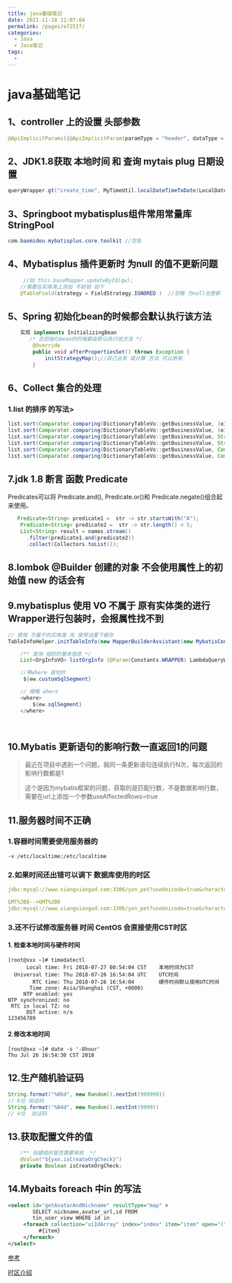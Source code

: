```yaml
---
title: java基础笔记
date: 2021-11-18 11:07:04
permalink: /pages/e7251f/
categories:
  - Java
  - Java笔记
tags:
  - 
---
```


#   java基础笔记

## 1、controller 上的设置  头部参数

```java   
@ApiImplicitParams({@ApiImplicitParam(paramType = "header", dataType = "String", name = "token", value = "token标记", required = true)}0)
```
## 2、JDK1.8获取 本地时间 和  查询 mytais plug 日期设置
```java
queryWrapper.gt("create_time", MyTimeUtil.localDateTimeToDate(LocalDateTime.of(LocalDate.now(), LocalTime.MIN)));
```
## 3、Springboot mybatisplus组件常用常量库 StringPool 
```java
com.baomidou.mybatisplus.core.toolkit //包名
```

## 4、Mybatisplus 插件更新时 为null 的值不更新问题

```java
     //如 this.baseMapper.updateById(qw); 
    //需要在实体类上添加 不校验 如下
	@TableField(strategy = FieldStrategy.IGNORED )  //忽略 为null也更新
```

## 5、Spring 初始化bean的时候都会默认执行该方法

```java
    实现 implements InitializingBean
       /* 在初始化bean的时候都会默认执行该方法 */
		@Override
		public void afterPropertiesSet() throws Exception {
			initStrategyMap();//自己业务 或计算 方法 可以用来
		}
```

## 6、Collect 集合的处理 

###     	1.list 的排序 的写法>

```java
list.sort(Comparator.comparing(DictionaryTableVo::getBusinessValue, (o1, o2) -> o1.compareTo(o2))); //升序
list.sort(Comparator.comparing(DictionaryTableVo::getBusinessValue, (o1, o2) -> o2.compareTo(o1))); //倒序
list.sort(Comparator.comparing(DictionaryTableVo::getBusinessValue, String::compareTo)); //升序
list.sort(Comparator.comparing(DictionaryTableVo::getBusinessValue, String::compareToIgnoreCase)); // 升序 忽略大小写
list.sort(Comparator.comparing(DictionaryTableVo::getBusinessValue, Comparator.reverseOrder())); //倒序
list.sort(Comparator.comparing(DictionaryTableVo::getBusinessValue, Comparator.naturalOrder())); //自然排序
```

## 7.jdk 1.8 断言 函数 Predicate

  Predicates可以将 Predicate.and(), Predicate.or()和 Predicate.negate()组合起来使用。

```java
   Predicate<String> predicate1 =  str -> str.startsWith("A");
    Predicate<String> predicate2 =  str -> str.length() < 5;
    List<String> result = names.stream()
      .filter(predicate1.and(predicate2))
      .collect(Collectors.toList());
```

## 8.lombok @Builder 创建的对象 不会使用属性上的初始值  new 的话会有



## 9.mybatisplus 使用 VO 不属于 原有实体类的进行  Wrapper进行包装时，会报属性找不到

```java
// 使用 不属于的实体类 先 使用设置下缓存
TableInfoHelper.initTableInfo(new MapperBuilderAssistant(new MybatisConfiguration(), ""), OrgInfoVO.class);

    /** 查询 组织的基本信息 */
    List<OrgInfoVO> listOrgInfo (@Param(Constants.WRAPPER) LambdaQueryWrapper<OrgInfoVO> queryWrapper);

    //带where 语句的
     ${ew.customSqlSegment}

    // 缩略 where
    <where>
        ${ew.sqlSegment}
    </where>
      
      
```

## 10.Mybatis 更新语句的影响行数一直返回1的问题

>最近在项目中遇到一个问题，我同一条更新语句连续执行N次，每次返回的影响行数都是1
>
>这个是因为mybatis框架的问题，获取的是匹配行数，不是数据影响行数，需要在url上添加一个参数useAffectedRows=true

## 11.服务器时间不正确 

### 1.容器时间需要使用服务器的 

```shell
-v /etc/localtime:/etc/localtime 
```

### 2.如果时间还出错可以调下 数据库使用的时区

```yml
jdbc:mysql://www.xiangxiangad.com:3306/yxn_pet?useUnicode=true&characterEncoding=utf8&zeroDateTimeBehavior=convertToNull&useSSL=true&useAffectedRows=true&serverTimezone=GMT%2B8

GMT%2B8-->GMT%2B0
jdbc:mysql://www.xiangxiangad.com:3306/yxn_pet?useUnicode=true&characterEncoding=utf8&zeroDateTimeBehavior=convertToNull&useSSL=true&useAffectedRows=true&serverTimezone=GMT%2B0
```

### 3.还不行试修改服务器 时间 CentOS 会直接使用CST时区

#### 1. 检查本地时间与硬件时间

```
[root@xxx ~]# timedatectl
      Local time: Fri 2018-07-27 00:54:04 CST    本地时间为CST
  Universal time: Thu 2018-07-26 16:54:04 UTC    UTC时间
        RTC time: Thu 2018-07-26 16:54:04        硬件时间默认使用UTC时间
       Time zone: Asia/Shanghai (CST, +0800)
     NTP enabled: yes
NTP synchronized: no
 RTC in local TZ: no
      DST active: n/a
123456789
```

#### 2.修改本地时间

```
[root@xxx ~]# date -s '-8hour'
Thu Jul 26 16:54:30 CST 2018
```

## 12.生产随机验证码

```java
String.format("%06d", new Random().nextInt(999999))
// 6位 验证码
String.format("%04d", new Random().nextInt(9999))
// 4位  验证码
```

## 13.获取配置文件的值

```java
    /** 创建组织是否需要审核  */
    @Value("${yxn.isCreateOrgCheck}")
    private Boolean isCreateOrgCheck;

```

## 14.Mybaits foreach 中in 的写法

```xml
<select id="getAvatarAndNickname" resultType="map" >
		SELECT nickname,avatar_url,id FROM
		tin_user_view WHERE id in
     <foreach collection="uiIdArray" index="index" item="item" open="(" separator="," close=")">
          #{item}
     </foreach>
</select>

```

[参考](https://blog.csdn.net/qq_36937234/article/details/81223994)

[时区介绍](https://www.jianshu.com/p/ab82790836df)

